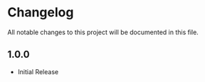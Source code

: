 # Changelog
All notable changes to this project will be documented in this file.

## 1.0.0
- Initial Release

